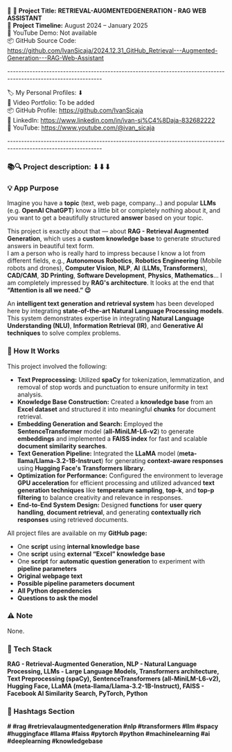 🧾 🎯 **Project Title:** **RETRIEVAL-AUGMENTEDGENERATION - RAG WEB ASSISTANT**  
📅 **Project Timeline:** August 2024 – January 2025  
🎥 YouTube Demo: Not available  
📦 GitHub Source Code: <https://github.com/IvanSicaja/2024.12.31_GitHub_Retrieval---Augmented-Generation---RAG-Web-Assistant>

\----------------------------------------------------------------------------------------------------------------

🏷️ My Personal Profiles: ⬇︎  
🎥 Video Portfolio: To be added  
📦 GitHub Profile: <https://github.com/IvanSicaja>  
🔗 LinkedIn: <https://www.linkedin.com/in/ivan-si%C4%8Daja-832682222>  
🎥 YouTube: <https://www.youtube.com/@ivan_sicaja>

\----------------------------------------------------------------------------------------------------------------

### 📚🔍 Project description: ⬇︎⬇︎⬇︎

### 💡 App Purpose

Imagine you have a **topic** (text, web page, company…) and popular **LLMs** (e.g. **OpenAI ChatGPT**) know a little bit or completely nothing about it, and you want to get a beautifully structured **answer** based on your topic.

This project is exactly about that — about **RAG - Retrieval Augmented Generation**, which uses a **custom knowledge base** to generate structured answers in beautiful text form.  
I am a person who is really hard to impress because I know a lot from different fields, e.g., **Autonomous Robotics**, **Robotics Engineering** (Mobile robots and drones), **Computer Vision**, **NLP**, **AI** (**LLMs, Transformers**), **CAD/CAM**, **3D Printing**, **Software Development**, **Physics**, **Mathematics**… I am completely impressed by **RAG's architecture**. It looks at the end that **“Attention is all we need.” 😉**

An **intelligent text generation and retrieval system** has been developed here by integrating **state-of-the-art Natural Language Processing models**. This system demonstrates expertise in integrating **Natural Language Understanding (NLU)**, **Information Retrieval (IR)**, and **Generative AI techniques** to solve complex problems.

### 🧠 How It Works

This project involved the following:

- **Text Preprocessing:** Utilized **spaCy** for tokenization, lemmatization, and removal of stop words and punctuation to ensure uniformity in text analysis.
- **Knowledge Base Construction:** Created a **knowledge base** from an **Excel dataset** and structured it into meaningful **chunks** for document retrieval.
- **Embedding Generation and Search:** Employed the **SentenceTransformer** model (**all-MiniLM-L6-v2**) to generate **embeddings** and implemented a **FAISS index** for fast and scalable **document similarity searches**.
- **Text Generation Pipeline:** Integrated the **LLaMA** model (**meta-llama/Llama-3.2-1B-Instruct**) for generating **context-aware responses** using **Hugging Face's Transformers library**.
- **Optimization for Performance:** Configured the environment to leverage **GPU acceleration** for efficient processing and utilized advanced **text generation techniques** like **temperature sampling**, **top-k**, and **top-p filtering** to balance creativity and relevance in responses.
- **End-to-End System Design:** Designed **functions** for **user query handling**, **document retrieval**, and generating **contextually rich responses** using retrieved documents.

All project files are available on my **GitHub page:**

- One **script** using **internal knowledge base**
- One **script** using **external “Excel” knowledge base**
- One **script** for **automatic question generation** to experiment with **pipeline parameters**
- **Original webpage text**
- **Possible pipeline parameters document**
- **All Python dependencies**
- **Questions to ask the model**

### ⚠️ Note

None.

### 🔧 Tech Stack

**RAG - Retrieval-Augmented Generation, NLP - Natural Language Processing, LLMs - Large Language Models, Transformers architecture, Text Preprocessing (spaCy), SentenceTransformers (all-MiniLM-L6-v2), Hugging Face, LLaMA (meta-llama/Llama-3.2-1B-Instruct), FAISS - Facebook AI Similarity Search, PyTorch, Python**

### 📣 Hashtags Section

**\# #rag #retrievalaugmentedgeneration #nlp #transformers #llm #spacy #huggingface #llama #faiss #pytorch #python #machinelearning #ai #deeplearning #knowledgebase**
